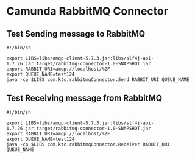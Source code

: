 # Camunda RabbitMQ Connector



## Test Sending message to RabbitMQ

```
#!/bin/sh

export LIBS=libs/amqp-client-5.7.3.jar:libs/slf4j-api-1.7.26.jar:target/rabbitmq-connector-1.0-SNAPSHOT.jar
export RABBIT_URI=amqp://localhost/%2F
export QUEUE_NAME=test124
java -cp $LIBS com.ktc.rabbitmqConnector.Send RABBIT_URI QUEUE_NAME
```


## Test Receiving message from RabbitMQ

```
#!/bin/sh

export LIBS=libs/amqp-client-5.7.3.jar:libs/slf4j-api-1.7.26.jar:target/rabbitmq-connector-1.0-SNAPSHOT.jar
export RABBIT_URI=amqp://localhost/%2F
export QUEUE_NAME=test124
java -cp $LIBS com.ktc.rabbitmqConnector.Receiver RABBIT_URI QUEUE_NAME
```


